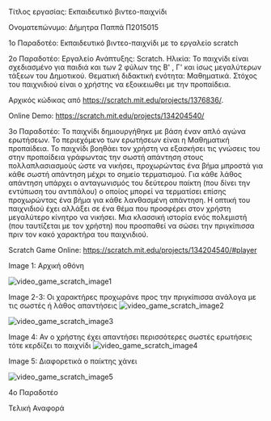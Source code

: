 Τίτλος εργασίας: Εκπαιδευτικό βιντεο-παιχνίδι

Ονοματεπώνυμο: Δήμητρα Παππά Π2015015

               
1ο Παραδοτέο: Εκπαιδευτικό βιντεο-παιχνίδι με το εργαλείο scratch

2o Παραδοτέο: 
Εργαλείο Ανάπτυξης: Scratch. Ηλικία: Το παιχνίδι είναι σχεδιασμένο για παιδιά και των 2 φύλων της Β' , Γ' και ίσως μεγαλύτερων τάξεων του Δημοτικού. Θεματική διδακτική ενότητα: Μαθηματικά. Στόχος του παιχνιδιού είναι ο χρήστης να εξοικειωθει με την προπαίδεια. 


Αρχικός κώδικας από https://scratch.mit.edu/projects/1376836/. 

Online Demo: https://scratch.mit.edu/projects/134204540/



3ο Παραδοτέο:
Το παιχνίδι δημιουργήθηκε με βάση έναν απλό αγώνα ερωτήσεων. Το περιεχόμενο των ερωτήσεων είναι η Μαθηματική προπαίδεια. Το παιχνίδι βοηθάει τον χρήστη να εξασκήσει τις γνώσεις του στην προπαίδεια γράφωντας την σωστή απάντηση στους πολλαπλασιασμούς ώστε να νικήσει, προχωρώντας ένα βήμα μπροστά για κάθε σωστή απάντηση μέχρι το σημείο τερματισμού. Για κάθε λάθος απάντηση υπάρχει ο ανταγωνισμός του δεύτερου παίκτη (που δίνει την εντύπωση του αντιπάλου) ο οποίος μπορεί να τερματίσει επίσης προχωρώντας ένα βήμα για κάθε λανθασμένη απάντηση.
Η οπτική του παιχνιδιού έχει αλλάξει σε ένα θέμα που προσφέρει στον χρήστη μεγαλύτερο κίνητρο να νικήσει. Μια κλασσική ιστορία ενός πολεμιστή (που ταυτίζεται με τον χρήστη) που προσπαθεί να σώσει την πριγκίπισσα πριν τον κακό χαρακτήρα του παιχνιδιού.

Scratch Game Online: https://scratch.mit.edu/projects/134204540/#player

Image 1: Αρχική οθόνη 

![video_game_scratch_image1](https://lh3.googleusercontent.com/-AoT-ubFzVq8/WEWs_-wXPGI/AAAAAAAAAQc/Bvhr_-AMEWAFMVShsJMIo7akeMI50CfYACJoC/w530-h426-p-rw/1.png)


Image 2-3: Οι χαρακτήρες προχωράνε προς την πριγκίπισσα ανάλογα με τις σωστές ή λάθος απαντήσεις
![video_game_scratch_image2](https://lh3.googleusercontent.com/-sbkTfBJVaJY/WEWtie6XYjI/AAAAAAAAAQ4/cTbDXS0zSsw4cmO8eU_sRTR5FP14TJliACJoC/w530-h424-p-rw/2.png)

![video_game_scratch_image3](https://lh3.googleusercontent.com/-BAPvTjS2xNg/WEWuFQhfNCI/AAAAAAAAARY/UyD4CE16KMoW-ngBin_2sezBZE9XwD4rwCJoC/w530-h426-p-rw/3.png)


Image 4: Αν ο χρήστης έχει απαντήσει περισσότερες σωστές ερωτήσεις τότε κερδίζει το παιχνίδι
![video_game_scratch_image4](https://lh3.googleusercontent.com/-NiKu9kInSHA/WEWus2M7GKI/AAAAAAAAASo/PH26bt-QQVMxoLLEyRU4FwZZi-LB4XhUACJoC/w530-h425-p-rw/4.png)



Image 5: Διαφορετικά ο παίκτης χάνει

![video_game_scratch_image5](https://lh3.googleusercontent.com/-b2aZ_M__PDk/WEWuxS06OoI/AAAAAAAAAS0/WhVlAvv-HNAf9FMxsXWgjqh1VZEWDwECwCJoC/w530-h421-p-rw/5.png)



4ο Παραδοτέο

Τελική Αναφορά
